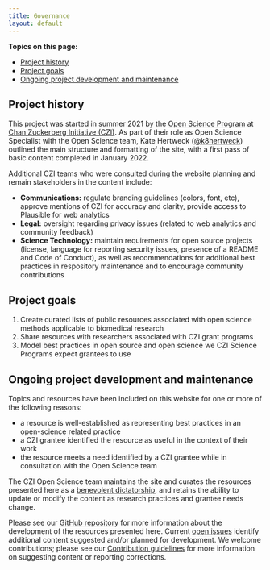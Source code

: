 ```yaml
---
title: Governance
layout: default
---
```


**Topics on this page:**
- [Project history](#project-history)
- [Project goals](#project-goals)
- [Ongoing project development and maintenance](#ongoing-project-development-and-maintenance)

## Project history

This project was started in summer 2021 by the [Open Science Program](https://chanzuckerberg.com/science/programs-resources/open-science/)
at [Chan Zuckerberg Initiative (CZI)](https://chanzuckerberg.com/).
As part of their role as Open Science Specialist with the Open Science team,
Kate Hertweck ([@k8hertweck](https://github.com/k8hertweck)) 
outlined the main structure and formatting of the site,
with a first pass of basic content completed in January 2022.

Additional CZI teams who were consulted during the website planning and remain stakeholders in the content include:
- **Communications:** regulate branding guidelines (colors, font, etc), approve mentions of CZI for accuracy and clarity, provide access to Plausible for web analytics
- **Legal:** oversight regarding privacy issues (related to web analytics and community feedback)
- **Science Technology:** maintain requirements for open source projects (license, language for reporting security issues, presence of a README and Code of Conduct), as well as recommendations for additional best practices in respository maintenance and to encourage community contributions

## Project goals

1. Create curated lists of public resources associated with open science methods applicable to biomedical research
2. Share resources with researchers associated with CZI grant programs
3. Model best practices in open source and open science we CZI Science Programs expect grantees to use 

## Ongoing project development and maintenance

Topics and resources have been included on this website for one or more of the following reasons:
- a resource is well-established as representing best practices in an open-science related practice
- a CZI grantee identified the resource as useful in the context of their work
- the resource meets a need identified by a CZI grantee while in consultation with the Open Science team

The CZI Open Science team maintains the site and curates the resources presented here as a 
[benevolent dictatorship](https://communityrule.info/create/?r=benevolent_dictator),
and retains the ability to update or modify the content as research practices and grantee needs change.

Please see our [GitHub repository](https://github.com/chanzuckerberg/open-science)
for more information about the development of the resources presented here.
Current [open issues](https://github.com/chanzuckerberg/open-science/issues)
identify additional content suggested and/or planned for development.
We welcome contributions;
please see our [Contribution guidelines](https://chanzuckerberg.github.io/open-science/CONTRIBUTING)
for more information on suggesting content or reporting corrections.
